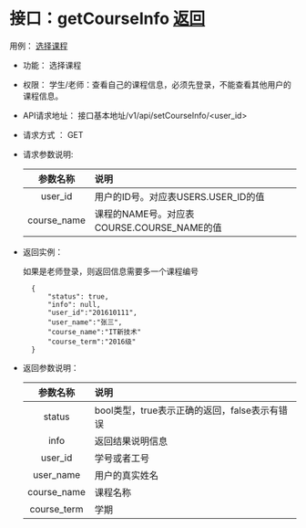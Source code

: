 <!-- markdownlint-disable MD033-->
<!-- 禁止MD033类型的警告 https://www.npmjs.com/package/markdownlint -->

# 接口：getCourseInfo  [返回](../README.md)
用例： [选择课程](../用例/选择课程.md)

- 功能：
    选择课程
    
- 权限：
    学生/老师：查看自己的课程信息，必须先登录，不能查看其他用户的课程信息。    
    
- API请求地址： 
    接口基本地址/v1/api/setCourseInfo/<user_id>

- 请求方式 ：
    GET
      
- 请求参数说明:        

  |参数名称|说明|
  |:---------:|:--------------------------------------------------------|      
  |user_id|用户的ID号。对应表USERS.USER_ID的值|
  |course_name|课程的NAME号。对应表COURSE.COURSE_NAME的值|
- 返回实例：

    如果是老师登录，则返回信息需要多一个课程编号

        {         
            "status": true,
            "info": null,
            "user_id":"201610111",    
            "user_name":"张三",
            "course_name":"IT新技术"
            "course_term":"2016级"           
        }
        
        
- 返回参数说明：    
 
  |参数名称|说明|
  |:---------:|:--------------------------------------------------------|      
  |status|bool类型，true表示正确的返回，false表示有错误|
  |info|返回结果说明信息|
  |user_id|学号或者工号|
  |user_name|用户的真实姓名|  
  |course_name|课程名称|
  |course_term|学期|
 

